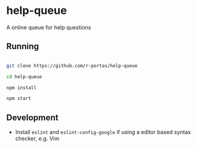# help-queue
A online queue for help questions

## Running

```bash

git clone https://github.com/r-portas/help-queue

cd help-queue

npm install

npm start
```

## Development

* Install `eslint` and `eslint-config-google` if using a editor based syntax
  checker, e.g. Vim
